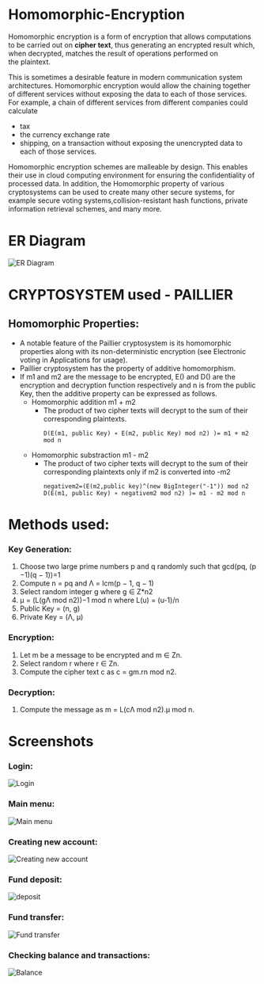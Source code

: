 # Homomorphic-Encryption

Homomorphic encryption is a form of encryption that allows computations to be carried out on **cipher text**, thus generating an encrypted result which, when decrypted, matches the result of operations performed on the plaintext.

This is sometimes a desirable feature in modern communication system architectures. Homomorphic encryption would allow the chaining together of different services without exposing the data to each of those services. For example, a chain of different services from different companies could calculate
- tax 
- the currency exchange rate 
- shipping, on a transaction without exposing the unencrypted data to each of those services.

Homomorphic encryption schemes are malleable by design. This enables their use in cloud computing environment for ensuring the confidentiality of processed data. In addition, the Homomorphic property of various cryptosystems can be used to create many other secure systems, for example secure voting systems,collision-resistant hash functions, private information retrieval schemes, and many more.

# ER Diagram

![ER Diagram](https://github.com/aashutosh-ntyl/homomorphic-encryption/blob/master/ER%20diagram.png)

# CRYPTOSYSTEM used - PAILLIER 

## Homomorphic Properties: 
- A notable feature of the Paillier cryptosystem is its homomorphic properties along with its non-deterministic encryption (see Electronic voting in Applications for usage). 
- Paillier cryptosystem has the property of additive homomorphism.
- If m1 and m2 are the message to be encrypted, E() and D() are the encryption and decryption function respectively and n is from the public Key, then the additive property can be expressed as follows. 
  - Homomorphic addition m1 + m2
    - The product of two cipher texts will decrypt to the sum of their corresponding plaintexts. 
      ```
      D(E(m1, public Key) ∗ E(m2, public Key) mod n2) )= m1 + m2 mod n
  - Homomorphic substraction m1 - m2
    - The product of two cipher texts will decrypt to the sum of their corresponding plaintexts only if m2 is converted into -m2
      ```
      negativem2=(E(m2,public key)^(new BigInteger("-1")) mod n2
      D(E(m1, public Key) ∗ negativem2 mod n2) )= m1 - m2 mod n
# Methods used:
### Key Generation: 
1. Choose two large prime numbers p and q randomly such that gcd(pq, (p −1)(q − 1))=1
2. Compute n = pq and Λ = lcm(p − 1, q − 1) 
3. Select random integer g where g ∈ Z*n2 
4. μ = (L(gΛ mod n2))−1 mod n where L(u) = (u-1)/n 
5. Public Key = (n, g) 
6. Private Key = (Λ, μ) 


### Encryption: 
1. Let m be a message to be encrypted and m ∈ Zn. 
2. Select random r where r ∈ Zn. 
3. Compute the cipher text c as c = gm.rn mod n2. 

### Decryption: 
1. Compute the message as m = L(cΛ mod n2).μ mod n. 

# Screenshots

### Login: 
![Login](https://github.com/aashutosh-ntyl/homomorphic-encryption/blob/master/login.jpg)

### Main menu: 
![Main menu](https://github.com/aashutosh-ntyl/homomorphic-encryption/blob/master/menu.jpg)

### Creating new account: 
![Creating new account](https://github.com/aashutosh-ntyl/homomorphic-encryption/blob/master/new%20account.jpg)

### Fund deposit: 
![deposit](https://github.com/aashutosh-ntyl/homomorphic-encryption/blob/master/deposit.jpg)

### Fund transfer: 
![Fund transfer](https://github.com/aashutosh-ntyl/homomorphic-encryption/blob/master/transfer.jpg)

### Checking balance and transactions: 
![Balance](https://github.com/aashutosh-ntyl/homomorphic-encryption/blob/master/balance.jpg)
